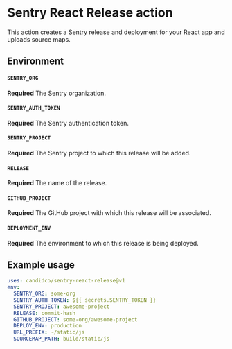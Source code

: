 # Sentry React Release action

This action creates a Sentry release and deployment for your React app and uploads source maps.

## Environment

#### `SENTRY_ORG`

**Required** The Sentry organization.

#### `SENTRY_AUTH_TOKEN`

**Required** The Sentry authentication token.

#### `SENTRY_PROJECT`

**Required** The Sentry project to which this release will be added.

#### `RELEASE`

**Required** The name of the release.

#### `GITHUB_PROJECT`

**Required** The GitHub project with which this release will be associated.

#### `DEPLOYMENT_ENV`

**Required** The environment to which this release is being deployed.

## Example usage

```yaml
uses: candidco/sentry-react-release@v1
env:
  SENTRY_ORG: some-org
  SENTRY_AUTH_TOKEN: ${{ secrets.SENTRY_TOKEN }}
  SENTRY_PROJECT: awesome-project
  RELEASE: commit-hash
  GITHUB_PROJECT: some-org/awesome-project
  DEPLOY_ENV: production
  URL_PREFIX: ~/static/js
  SOURCEMAP_PATH: build/static/js
```